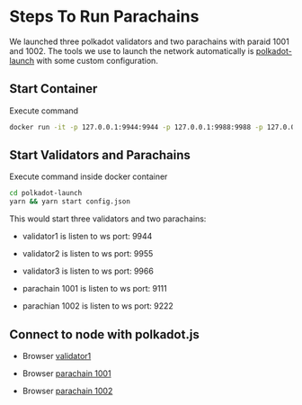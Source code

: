 # Steps To Run Parachains

We launched three polkadot validators and two parachains with paraid 1001 and 1002. The tools we use to launch the network automatically is [polkadot-launch](https://github.com/paritytech/polkadot-launch.git) with some custom configuration.



## Start Container

Execute command

```sh
docker run -it -p 127.0.0.1:9944:9944 -p 127.0.0.1:9988:9988 -p 127.0.0.1:9999:9999 --name parachains tolak/substrate-development:v0.1.3
```

## Start Validators and Parachains

Execute command inside docker container

```sh
cd polkadot-launch
yarn && yarn start config.json
```

This would start three validators and two parachains:

- validator1 is listen to ws port: 9944
- validator2 is listen to ws port: 9955
- validator3 is listen to ws port: 9966

- parachain 1001 is listen to ws port: 9111
- parachian 1002 is listen to ws port: 9222

## Connect to node with polkadot.js

- Browser [validator1](https://polkadot.js.org/apps/?rpc=ws%3A%2F%2F127.0.0.1%3A9944)

- Browser [parachain 1001](https://polkadot.js.org/apps/?rpc=ws%3A%2F%2F127.0.0.1%3A9988)

- Browser [parachain 1002](https://polkadot.js.org/apps/?rpc=ws%3A%2F%2F127.0.0.1%3A9999)
